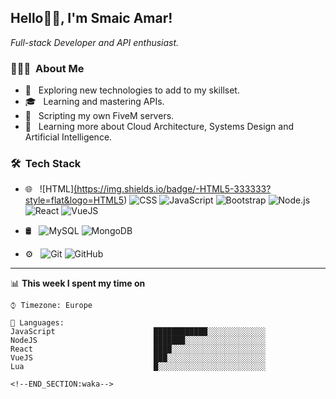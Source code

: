 <h2>Hello👋🏻, I'm Smaic Amar!</h2>
<p><em>Full-stack Developer and API enthusiast.</em></p>

<h3> 👨🏻‍💻 &nbsp;About Me </h3>

- 🤔 &nbsp; Exploring new technologies to add to my skillset.
- 🎓 &nbsp; Learning and mastering APIs.
- 💼 &nbsp; Scripting my own FiveM servers.
- 🌱 &nbsp; Learning more about Cloud Architecture, Systems Design and Artificial Intelligence.

<h3> 🛠 &nbsp;Tech Stack</h3>

- 🌐 &nbsp;
  ![HTML]<a href="www.klix.ba">(https://img.shields.io/badge/-HTML5-333333?style=flat&logo=HTML5)</a>
  ![CSS](https://img.shields.io/badge/-CSS-333333?style=flat&logo=CSS3&logoColor=1572B6)
  ![JavaScript](https://img.shields.io/badge/-JavaScript-333333?style=flat&logo=javascript)
  ![Bootstrap](https://img.shields.io/badge/-Bootstrap-333333?style=flat&logo=bootstrap&logoColor=563D7C)
  ![Node.js](https://img.shields.io/badge/-Node.js-333333?style=flat&logo=node.js)
  ![React](https://img.shields.io/badge/-React-333333?style=flat&logo=react)
  ![VueJS](https://img.shields.io/badge/-VueJS-333333?style=flat&logo=javascript)
  
- 🛢 &nbsp;
  ![MySQL](https://img.shields.io/badge/-MySQL-333333?style=flat&logo=mysql)
  ![MongoDB](https://img.shields.io/badge/-MongoDB-333333?style=flat&logo=mongodb)
  
- ⚙️ &nbsp;
  ![Git](https://img.shields.io/badge/-Git-333333?style=flat&logo=git)
  ![GitHub](https://img.shields.io/badge/-GitHub-333333?style=flat&logo=github)

---
<!--START_SECTION:waka-->

📊 **This week I spent my time on** 

```text
⌚︎ Timezone: Europe

💬 Languages: 
JavaScript                      ████████████░░░░░░░░░░░░░ 
NodeJS                          ███████░░░░░░░░░░░░░░░░░░
React                           ████░░░░░░░░░░░░░░░░░░░░░ 
VueJS                           ███░░░░░░░░░░░░░░░░░░░░░░ 
Lua                             █░░░░░░░░░░░░░░░░░░░░░░░░

<!--END_SECTION:waka-->
